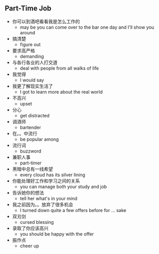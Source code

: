 ## Part-Time Job

* 你可以到酒吧看看我是怎么工作的
  * may be you can come over to the bar one day and I'll show you around
* 搞清楚
  * figure out
* 要求高严格
  * demanding
* 与各行各业的人打交道
  * deal with people from all walks of life
* 我觉得
  * I would say
* 我更了解现实生活了
  * I got to learn more about the real world
* 不高兴
  * upset
* 分心
  * get distracted 
* 调酒师
  * bartender
* 在。。中流行
  * be popular among
* 流行词
  * buzzword
* 兼职人事
  * part-timer
* 黑暗中总有一线希望
  * every cloud has its silver lining
* 你能处理好工作和学习之间的关系
  * you can manage both your study and job
* 告诉她你的想法
  * tell her what's in your mind
* 我之前因为。。放弃了很多机会
  * I turned down quite a few offers before for ... sake
* 双刃剑
  * cursed blessing
* 录取了你应该高兴
  * you should be happy with the offer
* 振作点
  * cheer up